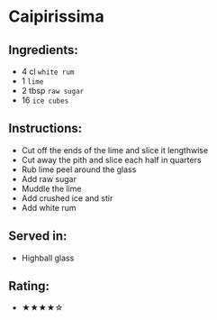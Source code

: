 # Caipirissima

## Ingredients:
- 4 cl `white rum`
- 1 `lime`
- 2 tbsp `raw sugar`
- 16 `ice cubes`

## Instructions:
- Cut off the ends of the lime and slice it lengthwise
- Cut away the pith and slice each half in quarters
- Rub lime peel around the glass
- Add raw sugar
- Muddle the lime
- Add crushed ice and stir
- Add white rum

## Served in:
- Highball glass

## Rating:
- ★★★★☆